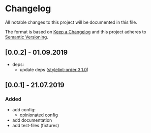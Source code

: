 # Changelog
All notable changes to this project will be documented in this file.

The format is based on [Keep a Changelog](http://keepachangelog.com/en/1.0.0/)
and this project adheres to [Semantic Versioning](http://semver.org/spec/v2.0.0.html).

## [0.0.2] - 01.09.2019
- deps:
  - update deps ([stylelint-order 3.1.0](https://github.com/hudochenkov/stylelint-order/blob/master/CHANGELOG.md#310))

## [0.0.1] - 21.07.2019

### Added
- add config:
  - opinionated config
- add documentation
- add test-files (fixtures)
